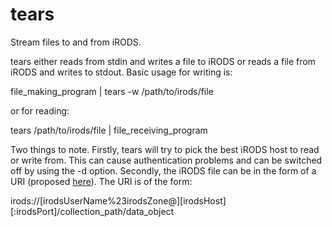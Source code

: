 # tears
Stream files to and from iRODS.

tears either reads from stdin and writes a file to iRODS or reads a file from iRODS and writes to stdout.  Basic usage for writing is:

file_making_program | tears -w /path/to/irods/file

or for reading:

tears /path/to/irods/file | file_receiving_program

Two things to note.  Firstly, tears will try to pick the best iRODS host to read or write from.  This can cause authentication problems and can be switched off by using the -d option.  Secondly, the iRODS file can be in the form of a URI (proposed [here](https://github.com/samtools/htslib/issues/229)).  The URI is of the form:

irods://[irodsUserName%23irodsZone@][irodsHost][:irodsPort]/collection_path/data_object





